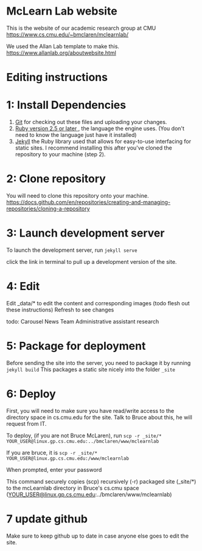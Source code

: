 # McLearn Lab website

This is the website of our academic research group at CMU
https://www.cs.cmu.edu/~bmclaren/mclearnlab/

We used the Allan Lab template to make this.
https://www.allanlab.org/aboutwebsite.html

# Editing instructions

# 1: Install Dependencies
1) <a href="https://git-scm.com/downloads"> Git</a> for checking out these files and uploading your changes.
2) <a href="https://www.ruby-lang.org/en/downloads/"> Ruby version 2.5 or later </a>, the language the engine uses. (You don't need to know the language just have it installed)
3) <a href="https://jekyllrb.com/">Jekyll</a> the Ruby library used that allows for easy-to-use interfacing for static sites. I recommend installing this after you've cloned the repository to your machine (step 2). 

# 2: Clone repository 
You will need to clone this repository onto your machine. 
https://docs.github.com/en/repositories/creating-and-managing-repositories/cloning-a-repository

# 3: Launch development server 
To launch the development server, run 
`jekyll serve` 

click the link in terminal to pull up a development version of the site.

# 4: Edit
Edit _data/* to edit the content and corresponding images (todo flesh out these instructions)
Refresh to see changes

todo:
Carousel
News
Team
Administrative assistant
research

# 5: Package for deployment
Before sending the site into the server, you need to package it by running
`jekyll build`
This packages a static site nicely into the folder `_site`

# 6: Deploy
First, you will need to make sure you have read/write access to the directory space in cs.cmu.edu for the site. Talk to Bruce about this, he will request from IT. 

To deploy, (if you are not Bruce McLaren), run 
`scp -r _site/* YOUR_USER@linux.gp.cs.cmu.edu:../bmclaren/www/mclearnlab`

If you are bruce, it is 
`scp -r _site/* YOUR_USER@linux.gp.cs.cmu.edu:/www/mclearnlab`

When prompted, enter your password

This command securely copies (scp) recursively (-r) packaged site (_site/*) to the mcLearnlab directory in Bruce's cs.cmu space (YOUR_USER@linux.gp.cs.cmu.edu:../bmclaren/www/mclearnlab)

# 7 update github
Make sure to keep github up to date in case anyone else goes to edit the site. 